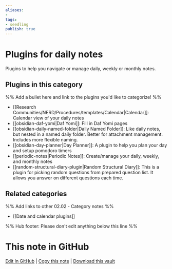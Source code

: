 ```yaml
---
aliases:
- 
tags: 
- seedling 
publish: true
---
```



# Plugins for daily notes

Plugins to help you navigate or manage daily, weekly or monthly notes.

## Plugins in this category

%% Add a bullet here and link to the plugins you'd like to categorize! %%

- [[Research Communities/NERD/Procedures/templates/Calendar|Calendar]]: Calendar view of your daily notes
- [[obsidian-daf-yomi|Daf Yomi]]: Fill in Daf Yomi pages
- [[obsidian-daily-named-folder|Daily Named Folder]]: Like daily notes, but nested in a named daily folder. Better for attachment management. Includes more flexible naming.
- [[obsidian-day-planner|Day Planner]]: A plugin to help you plan your day and setup pomodoro timers
- [[periodic-notes|Periodic Notes]]: Create/manage your daily, weekly, and monthly notes
- [[random-structural-diary-plugin|Random Structural Diary]]: This is a plugin for picking random questions from prepared question list. It allows you answer on different questions each time.

## Related categories

%% Add links to other 02.02 - Category notes %%

- [[Date and calendar plugins]]

%% Hub footer: Please don't edit anything below this line %%

# This note in GitHub

<span class="git-footer">[Edit In GitHub](https://github.dev/obsidian-community/obsidian-hub/blob/main/02%20-%20Community%20Expansions/02.01%20Plugins%20by%20Category/Plugins%20for%20daily%20notes.md "git-hub-edit-note") | [Copy this note](https://raw.githubusercontent.com/obsidian-community/obsidian-hub/main/02%20-%20Community%20Expansions/02.01%20Plugins%20by%20Category/Plugins%20for%20daily%20notes.md "git-hub-copy-note") | [Download this vault](https://github.com/obsidian-community/obsidian-hub/archive/refs/heads/main.zip "git-hub-download-vault") </span>
